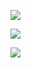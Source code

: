 ![](https://github-readme-stats.vercel.app/api?username=PonomareVlad&show_icons=true&count_private=true&hide_title)

![](https://github-readme-stats.vercel.app/api/wakatime?username=@PonomareVlad)

![](https://github-readme-stats.vercel.app/api/top-langs/?username=PonomareVlad&hide=html&layout=compact&count_private=true)
